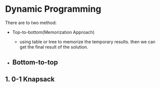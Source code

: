 # Dynamic Programming

There are to two method:

 - Top-to-bottom(Memorization Approach)
   - using table or tree to memorize the temporary results. then we can get the final result of the solution.

 - Bottom-to-top
   - 



## 1. 0-1 Knapsack

